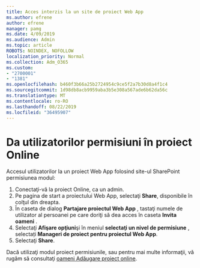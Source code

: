 ```yaml
---
title: Acces interzis la un site de proiect Web App
ms.author: efrene
author: efrene
manager: pamg
ms.date: 4/09/2019
ms.audience: Admin
ms.topic: article
ROBOTS: NOINDEX, NOFOLLOW
localization_priority: Normal
ms.collection: Adm_O365
ms.custom:
- "2700001"
- "1381"
ms.openlocfilehash: b460f3b66a25b2724954c9ce5f2a7b30d8a4f1c4
ms.sourcegitcommit: 1d98db8acb9959aba3b5e308a567ade6b62da56c
ms.translationtype: MT
ms.contentlocale: ro-RO
ms.lasthandoff: 08/22/2019
ms.locfileid: "36495907"
---
```

# <a name="give-users-permissions-in-project-online"></a>Da utilizatorilor permisiuni în proiect Online

Accesul utilizatorilor la un proiect Web App folosind site-ul SharePoint permisiunea modul:

1. Conectaţi-vă la proiect Online, ca un admin.
2. Pe pagina de start a proiectului Web App, selectaţi **Share**, disponibile în colţul din dreapta.
3. În caseta de dialog **Partajare proiectul Web App** , tastaţi numele de utilizator al persoanei pe care doriţi să dea acces în caseta **Invita oameni** .
4. Selectaţi **Afişare opţiuni**şi în meniul **selectaţi un nivel de permisiune** , selectați **Manageri de proiect pentru proiectul Web App**.
5. Selectaţi **Share**.

Dacă utilizaţi modul proiect permisiunile, sau pentru mai multe informaţii, vă rugăm să consultaţi [oameni Adăugare proiect online](https://docs.microsoft.com/projectonline/step-2-add-people-to-project-online).
